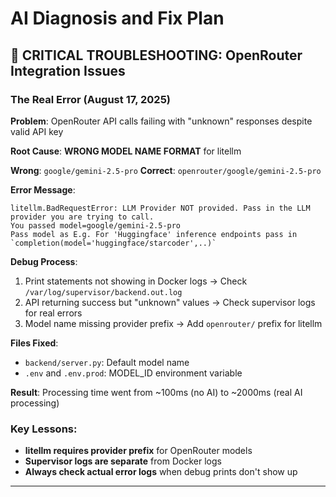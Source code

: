 # AI Diagnosis and Fix Plan

## 🚨 CRITICAL TROUBLESHOOTING: OpenRouter Integration Issues

### **The Real Error (August 17, 2025)**

**Problem**: OpenRouter API calls failing with "unknown" responses despite valid API key

**Root Cause**: **WRONG MODEL NAME FORMAT** for litellm

**Wrong**: `google/gemini-2.5-pro`
**Correct**: `openrouter/google/gemini-2.5-pro`

**Error Message**:
```
litellm.BadRequestError: LLM Provider NOT provided. Pass in the LLM provider you are trying to call. 
You passed model=google/gemini-2.5-pro
Pass model as E.g. For 'Huggingface' inference endpoints pass in `completion(model='huggingface/starcoder',..)`
```

**Debug Process**:
1. Print statements not showing in Docker logs → Check `/var/log/supervisor/backend.out.log`
2. API returning success but "unknown" values → Check supervisor logs for real errors
3. Model name missing provider prefix → Add `openrouter/` prefix for litellm

**Files Fixed**:
- `backend/server.py`: Default model name
- `.env` and `.env.prod`: MODEL_ID environment variable

**Result**: Processing time went from ~100ms (no AI) to ~2000ms (real AI processing)

### **Key Lessons**:
- **litellm requires provider prefix** for OpenRouter models
- **Supervisor logs are separate** from Docker logs
- **Always check actual error logs** when debug prints don't show up

---

